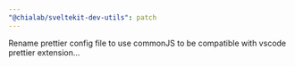 ```yaml
---
"@chialab/sveltekit-dev-utils": patch
---
```


Rename prettier config file to use commonJS to be compatible with vscode prettier extension...
